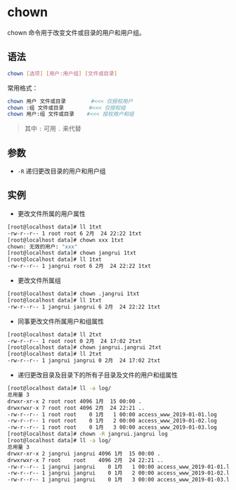 # chown

chown 命令用于改变文件或目录的用户和用户组。

## 语法

```bash
chown [选项] [用户:用户组] [文件或目录]
```

常用格式：

```bash
chown 用户 文件或目录        #<<< 仅授权用户
chown :组 文件或目录        #<<< 仅授权组
chown 用户:组 文件或目录    #<<< 授权用户和组
```

> 其中 `:` 可用 `.` 来代替

## 参数

- `-R` 递归更改目录的用户和用户组

## 实例

- 更改文件所属的用户属性

```bash
[root@localhost data]# ll 1txt
-rw-r--r-- 1 root root 6 2月  24 22:22 1txt
[root@localhost data]# chown xxx 1txt
chown: 无效的用户: "xxx"
[root@localhost data]# chown jangrui 1txt
[root@localhost data]# ll 1txt
-rw-r--r-- 1 jangrui root 6 2月  24 22:22 1txt
```

- 更改文件所属组

```bash
[root@localhost data]# chown .jangrui 1txt
[root@localhost data]# ll 1txt
-rw-r--r-- 1 jangrui jangrui 6 2月  24 22:22 1txt
```

- 同事更改文件所属用户和组属性

```bash
[root@localhost data]# ll 2txt
-rw-r--r-- 1 root root 0 2月  24 17:02 2txt
[root@localhost data]# chown jangrui.jangrui 2txt
[root@localhost data]# ll 2txt
-rw-r--r-- 1 jangrui jangrui 0 2月  24 17:02 2txt
```

- 递归更改目录及目录下的所有子目录及文件的用户和组属性

```bash
[root@localhost data]# ll -a log/
总用量 3
drwxr-xr-x 2 root root 4096 1月  15 00:00 .
drwxrwxr-x 7 root root 4096 2月  24 22:21 ..
-rw-r--r-- 1 root root    0 1月   1 00:00 access_www_2019-01-01.log
-rw-r--r-- 1 root root    0 1月   2 00:00 access_www_2019-01-02.log
-rw-r--r-- 1 root root    0 1月   3 00:00 access_www_2019-01-03.log
[root@localhost data]# chown -R jangrui.jangrui log
[root@localhost data]# ll -a log/
总用量 3
drwxr-xr-x 2 jangrui jangrui 4096 1月  15 00:00 .
drwxrwxr-x 7 root    root    4096 2月  24 22:21 ..
-rw-r--r-- 1 jangrui jangrui    0 1月   1 00:00 access_www_2019-01-01.log
-rw-r--r-- 1 jangrui jangrui    0 1月   2 00:00 access_www_2019-01-02.log
-rw-r--r-- 1 jangrui jangrui    0 1月   3 00:00 access_www_2019-01-03.log
```
